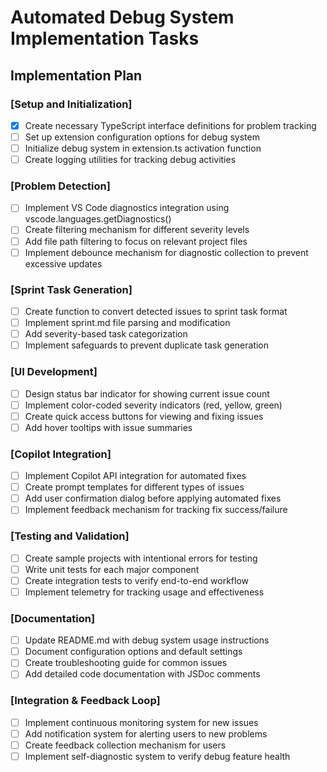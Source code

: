 # Automated Debug System Implementation Tasks

## Implementation Plan

### [Setup and Initialization]

- [x] Create necessary TypeScript interface definitions for problem tracking
- [ ] Set up extension configuration options for debug system
- [ ] Initialize debug system in extension.ts activation function
- [ ] Create logging utilities for tracking debug activities

### [Problem Detection]

- [ ] Implement VS Code diagnostics integration using vscode.languages.getDiagnostics()
- [ ] Create filtering mechanism for different severity levels
- [ ] Add file path filtering to focus on relevant project files
- [ ] Implement debounce mechanism for diagnostic collection to prevent excessive updates

### [Sprint Task Generation]

- [ ] Create function to convert detected issues to sprint task format
- [ ] Implement sprint.md file parsing and modification
- [ ] Add severity-based task categorization
- [ ] Implement safeguards to prevent duplicate task generation

### [UI Development]

- [ ] Design status bar indicator for showing current issue count
- [ ] Implement color-coded severity indicators (red, yellow, green)
- [ ] Create quick access buttons for viewing and fixing issues
- [ ] Add hover tooltips with issue summaries

### [Copilot Integration]

- [ ] Implement Copilot API integration for automated fixes
- [ ] Create prompt templates for different types of issues
- [ ] Add user confirmation dialog before applying automated fixes
- [ ] Implement feedback mechanism for tracking fix success/failure

### [Testing and Validation]

- [ ] Create sample projects with intentional errors for testing
- [ ] Write unit tests for each major component
- [ ] Create integration tests to verify end-to-end workflow
- [ ] Implement telemetry for tracking usage and effectiveness

### [Documentation]

- [ ] Update README.md with debug system usage instructions
- [ ] Document configuration options and default settings
- [ ] Create troubleshooting guide for common issues
- [ ] Add detailed code documentation with JSDoc comments

### [Integration & Feedback Loop]

- [ ] Implement continuous monitoring system for new issues
- [ ] Add notification system for alerting users to new problems
- [ ] Create feedback collection mechanism for users
- [ ] Implement self-diagnostic system to verify debug feature health
